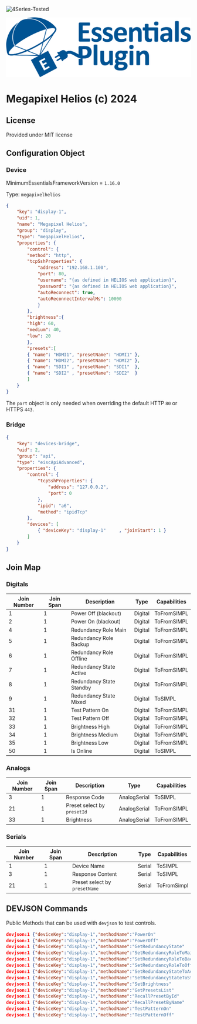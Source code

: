 ![4Series-Tested](https://img.shields.io/badge/4_Series-Tested-teal.svg)

![PepperDash Essentials Pluign Logo](/images/essentials-plugin-blue.png)

# Megapixel Helios (c) 2024

## License

Provided under MIT license

## Configuration Object

### Device

MinimumEssentialsFrameworkVersion = `1.16.0`

Type: `megapixelhelios`

```json
{
	"key": "display-1",
	"uid": 1,
	"name": "Megapixel Helios",
	"group": "display",
	"type": "megapixelHelios",
	"properties": {
		"control": {
		"method": "http",
		"tcpSshProperties": {
			"address": "192.168.1.100",
			"port": 80,
			"username": "{as defined in HELIOS web application}",
			"password": "{as defined in HELIOS web application}",
			"autoReconnect": true,
			"autoReconnectIntervalMs": 10000
			}
		},
		"brightness":{
		"high": 60,
		"medium": 40,
		"low": 20
		},
		"presets":[
		{ "name": "HDMI1", "presetName": "HDMI1" },
		{ "name": "HDMI2", "presetName": "HDMI2" },
		{ "name": "SDI1" , "presetName": "SDI1"  },
		{ "name": "SDI2" , "presetName": "SDI2"  }
		]
	}
}
```

The `port` object is only needed when overriding the default HTTP `80` or HTTPS `443`.

### Bridge

```json
{
	"key": "devices-bridge",
	"uid": 2,
	"group": "api",
	"type": "eiscApiAdvanced",
	"properties": {
		"control": {
			"tcpSshProperties": {
				"address": "127.0.0.2",
				"port": 0
			},
			"ipid": "a6",
			"method": "ipidTcp"
		},
		"devices": [
			{ "deviceKey": "display-1"     , "joinStart": 1 }			
		]
	}
}
```

## Join Map

### Digitals
| Join Number | Join Span | Description              | Type    | Capabilities |
| ----------- | --------- | --------------------     | ------- | ------------ |
| 1           | 1         | Power Off (blackout)     | Digital | ToFromSIMPL  |
| 2           | 1         | Power On (blackout)      | Digital | ToFromSIMPL  |
| 4           | 1         | Redundancy Role Main     | Digital | ToFromSIMPL  |
| 5           | 1         | Redundancy Role Backup   | Digital | ToFromSIMPL  |
| 6           | 1         | Redundancy Role Offline  | Digital | ToFromSIMPL  |
| 7           | 1         | Redundancy State Active  | Digital | ToFromSIMPL  |
| 8           | 1         | Redundancy State Standby | Digital | ToFromSIMPL  |
| 9           | 1         | Redundancy State Mixed   | Digital | ToSIMPL      |
| 31          | 1         | Test Pattern On          | Digital | ToFromSIMPL  |
| 32          | 1         | Test Pattern Off         | Digital | ToFromSIMPL  |
| 33          | 1         | Brightness High          | Digital | ToFromSIMPL  |
| 34          | 1         | Brightness Medium        | Digital | ToFromSIMPL  |
| 35          | 1         | Brightness Low           | Digital | ToFromSIMPL  |
| 50          | 1         | Is Online                | Digital | ToSIMPL      |

### Analogs
| Join Number | Join Span | Description                 | Type         | Capabilities |
| ----------- | --------- | --------------------------- | ------------ | ------------ |
| 3           | 1         | Response Code               | AnalogSerial | ToSIMPL      |
| 21          | 1         | Preset select by `presetId` | AnalogSerial | ToFromSIMPL  |
| 33          | 1         | Brightness                  | AnalogSerial | ToFromSIMPL  |

### Serials
| Join Number | Join Span | Description                   | Type   | Capabilities |
| ----------- | --------- | ----------------------------- | ------ | ------------ |
| 1           | 1         | Device Name                   | Serial | ToSIMPL      |
| 3           | 1         | Response Content              | Serial | ToSIMPL      |
| 21          | 1         | Preset select by `presetName` | Serial | ToFromSimpl  |

## DEVJSON Commands

Public Methods that can be used with `devjson` to test controls.  

```json
devjson:1 {"deviceKey":"display-1","methodName":"PowerOn"                     ,"params":[      ]}
devjson:1 {"deviceKey":"display-1","methodName":"PowerOff"                    ,"params":[      ]}
devjson:1 {"deviceKey":"display-1","methodName":"GetRedundancyState"          ,"params":[      ]}
devjson:1 {"deviceKey":"display-1","methodName":"SetRedundancyRoleToMain"     ,"params":[      ]}
devjson:1 {"deviceKey":"display-1","methodName":"SetRedundancyRoleToBackup"   ,"params":[      ]}
devjson:1 {"deviceKey":"display-1","methodName":"SetRedundancyRoleToOffline"  ,"params":[      ]}
devjson:1 {"deviceKey":"display-1","methodName":"SetRedundancyStateToActive"  ,"params":[      ]}
devjson:1 {"deviceKey":"display-1","methodName":"SetRedundancyStateToStandby" ,"params":[      ]}
devjson:1 {"deviceKey":"display-1","methodName":"SetBrightness"               ,"params":["50"  ]} // example: brightness '50'
devjson:1 {"deviceKey":"display-1","methodName":"GetPresetsList"              ,"params":[      ]}
devjson:1 {"deviceKey":"display-1","methodName":"RecallPresetById"            ,"params":[1     ]} // example: preesetId '1'
devjson:1 {"deviceKey":"display-1","methodName":"RecallPresetByName"          ,"params":["full"]} // example: preesetName 'full'
devjson:1 {"deviceKey":"display-1","methodName":"TestPatternOn"               ,"params":[      ]}
devjson:1 {"deviceKey":"display-1","methodName":"TestPatternOff"              ,"params":[      ]}
```

